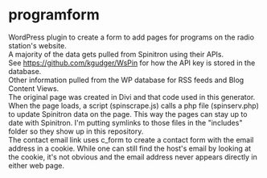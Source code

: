 # programform
WordPress plugin to create a form to add pages for programs on the radio station's website.  
A majority of the data gets pulled from Spinitron using their APIs.  
See https://github.com/kgudger/WsPin for how the API key is stored in the database.  
Other information pulled from the WP database for RSS feeds and Blog Content Views.  
The original page was created in Divi and that code used in this generator.  
When the page loads, a script (spinscrape.js) calls a php file (spinserv.php) to update Spinitron data on the page. This way the pages can stay up to date with Spinitron. I'm putting symlinks to those files in the "includes" folder so they show up in this repository.  
The contact email link uses c_form to create a contact form with the email address in a cookie. While one can still find the host's email by looking at the cookie, it's not obvious and the email address never appears directly in either web page.  
